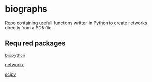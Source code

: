 # biographs
Repo containing usefull functions written in Python to create networks directly
from a PDB file.

## Required packages

[biopython](http://biopython.org/wiki/Biopython)

[networkx](https://networkx.github.io)

[scipy](https://www.scipy.org)


